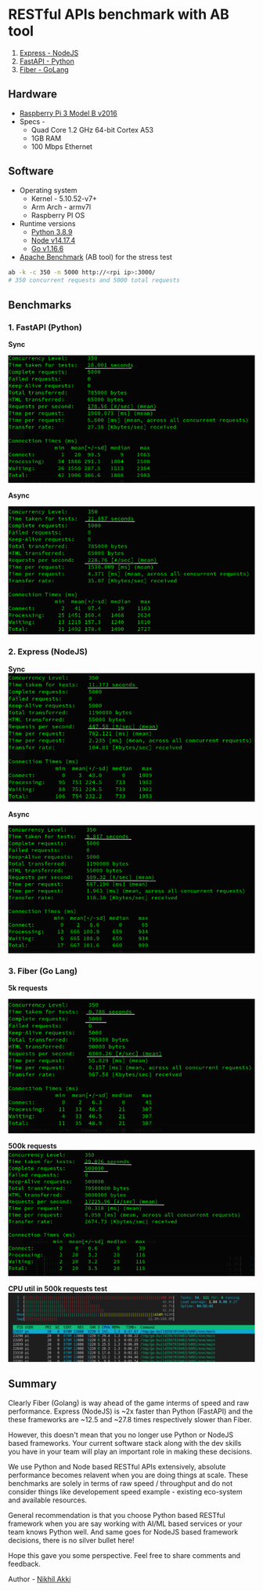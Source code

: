 # RESTful APIs benchmark with AB tool

1. [Express - NodeJS](https://github.com/nikhilakki/benchmark-rest-frameworks/tree/main/rest-express-nodejs)
1. [FastAPI - Python](https://github.com/nikhilakki/benchmark-rest-frameworks/tree/main/rest-fastapi-python)
1. [Fiber - GoLang](https://github.com/nikhilakki/benchmark-rest-frameworks/tree/main/rest-fiber-golang)

## Hardware

- [Raspberry Pi 3 Model B v2016](https://en.wikipedia.org/wiki/Raspberry_Pi)
- Specs -
    - Quad Core 1.2 GHz 64-bit Cortex A53
    - 1GB RAM
    - 100 Mbps Ethernet

## Software 

- Operating system
    - Kernel - 5.10.52-v7+
    - Arm Arch - armv7l 
    - Raspberry PI OS
- Runtime versions
    - [Python 3.8.9](https://www.python.org/downloads/%20)
    - [Node v14.17.4](https://nodejs.org/en/download/)
    - [Go v1.16.6](https://golang.org/dl/)
- [Apache Benchmark](https://httpd.apache.org/docs/2.4/programs/ab.html) (AB tool) for the stress test

```bash
ab -k -c 350 -n 5000 http://<rpi ip>:3000/
# 350 concurrent requests and 5000 total requests
```


## Benchmarks

### 1. FastAPI (Python)

**Sync**

![FastAPI Sync](public/fastapi-bench-sync.png)

**Async**

![FastAPI Async](public/fastapi-bench-async.png)

### 2. Express (NodeJS)

**Sync**
![Express Sync](public/express-bench-sync.png)

**Async**

![Express Sync](public/express-bench-async.png)

### 3. Fiber (Go Lang)

**5k requests**

![fiber 5k](public/fiber-bench.png)

**500k requests**
![fiber 500k](public/fiber-bench-500k-requests.png)

**CPU util in 500k requests test**
![fiber cpu util](public/fiber-bench-500k+.png)


## Summary

Clearly Fiber (Golang) is way ahead of the game interms of speed and raw performance. Express (NodeJS) is ~2x faster than Python (FastAPI) and the these frameworks are ~12.5 and ~27.8 times respectively slower than Fiber. 

However, this doesn't mean that you no longer use Python or NodeJS based frameworks. Your current software stack along with the dev skills you have in your team will play an important role in making these decisions. 

We use Python and Node based RESTful APIs extensively, absolute performance becomes relavent when you are doing things at scale. These benchmarks are solely in terms of raw speed / throughput and do not consider things like developement speed example - existing eco-system and available resources. 

General recommendation is that you choose Python based RESTful framework when you are say working with AI/ML based services or your team knows Python well. And same goes for NodeJS based framework decisions, there is no silver bullet here!

Hope this gave you some perspective. Feel free to share comments and feedback.

Author - [Nikhil Akki](http://nikhilakki.in)

